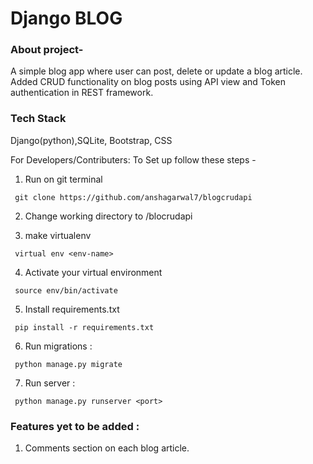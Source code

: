 # Django BLOG
### About project-
A simple blog app where user can post, delete or update a blog article.
Added CRUD functionality on blog posts using API view and
Token authentication in REST framework.


### Tech Stack
Django(python),SQLite, Bootstrap, CSS

For Developers/Contributers: To Set up follow these steps -

   1. Run on git terminal

     git clone https://github.com/anshagarwal7/blogcrudapi


   2. Change working directory to /blocrudapi

   3. make virtualenv

     virtual env <env-name>

   4. Activate your virtual environment

     source env/bin/activate

   5. Install requirements.txt

     pip install -r requirements.txt

   6. Run migrations :

     python manage.py migrate

   7. Run server :

     python manage.py runserver <port>

### Features yet to be added :

  1. Comments section on each blog article.
